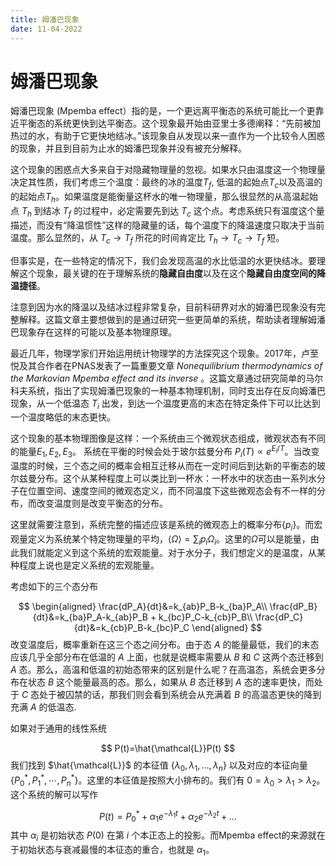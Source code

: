 ```yaml
---
title: 姆潘巴现象
date: 11-04-2022
---
```

# 姆潘巴现象

姆潘巴现象 (Mpemba effect）指的是，一个更远离平衡态的系统可能比一个更靠近平衡态的系统更快到达平衡态。这个现象最开始由亚里士多德阐释：“先前被加热过的水，有助于它更快地结冰。”该现象自从发现以来一直作为一个比较令人困惑的现象，并且到目前为止水的姆潘巴现象并没有被充分解释。

这个现象的困惑点大多来自于对隐藏物理量的忽视。如果水只由温度这一个物理量决定其性质，我们考虑三个温度：最终的冰的温度$T_f$, 低温的起始点$T_c$以及高温的的起始点$T_h$。如果温度是能衡量这杯水的唯一物理量，那么很显然的从高温起始点 $T_h$ 到结冰 $T_f$ 的过程中，必定需要先到达 $T_c$ 这个点。考虑系统只有温度这个量描述，而没有“降温惯性”这样的隐藏量的话，每个温度下的降温速度只取决于当前温度。那么显然的，从 $T_c\to T_f$ 所花的时间肯定比 $T_h\to T_c\to T_f$ 短。

但事实是，在一些特定的情况下，我们会发现高温的水比低温的水更快结冰。要理解这个现象，最关键的在于理解系统的**隐藏自由度**以及在这个**隐藏自由度空间的降温捷径**。

注意到因为水的降温以及结冰过程非常复杂，目前科研界对水的姆潘巴现象没有完整解释。这篇文章主要想做到的是通过研究一些更简单的系统，帮助读者理解姆潘巴现象存在这样的可能以及基本物理原理。


最近几年，物理学家们开始运用统计物理学的方法探究这个现象。2017年，卢至悦及其合作者在PNAS发表了一篇重要文章 *Nonequilibrium thermodynamics of the Markovian Mpemba effect and its inverse* 。这篇文章通过研究简单的马尔科夫系统，指出了实现姆潘巴现象的一种基本物理机制，同时支出存在反向姆潘巴现象，从一个低温态 $T_i$ 出发，到达一个温度更高的末态在特定条件下可以比达到一个温度略低的末态更快。

这个现象的基本物理图像是这样：一个系统由三个微观状态组成，微观状态有不同的能量$E_1, E_2, E_3$。 系统在平衡的时候会处于玻尔兹曼分布 $P_i(T)\propto e^{E_i/T}$。当改变温度的时候，三个态之间的概率会相互迁移从而在一定时间后到达新的平衡态的玻尔兹曼分布。这个从某种程度上可以类比到一杯水：一杯水中的状态由一系列水分子在位置空间、速度空间的微观态定义，而不同温度下这些微观态会有不一样的分布，而改变温度则是改变平衡态的分布。

这里就需要注意到，系统完整的描述应该是系统的微观态上的概率分布$\{p_i\}$。而宏观量定义为系统某个特定物理量的平均，$\langle\Omega\rangle=\sum_i p_i\Omega_i$。这里的$\Omega$可以是能量，由此我们就能定义到这个系统的宏观能量。对于水分子，我们想定义的是温度，从某种程度上说也是定义系统的宏观能量。

考虑如下的三个态分布

$$
\begin{aligned}
\frac{dP_A}{dt}&=k_{ab}P_B-k_{ba}P_A\\
\frac{dP_B}{dt}&=k_{ba}P_A-k_{ab}P_B + k_{bc}P_C-k_{cb}P_B\\
\frac{dP_C}{dt}&=k_{cb}P_B-k_{bc}P_C
\end{aligned}
$$
改变温度后，概率重新在这三个态之间分布。由于态 $A$ 的能量最低，我们的末态应该几乎全部分布在低温的 $A$ 上面，也就是说概率需要从 $B$ 和 $C$ 这两个态迁移到 $A$ 态。那么，高温和低温的初始态带来的区别是什么呢？在高温态，系统会更多分布在状态 $B$ 这个能量最高的态。那么，如果从 $B$ 态迁移到 $A$ 态的速率更快，而处于 $C$ 态处于被囚禁的话，那我们则会看到系统会从充满着 $B$ 的高温态更快的降到充满 $A$ 的低温态.

如果对于通用的线性系统

$$
P(t)=\hat{\mathcal{L}}P(t)
$$
我们找到 $\hat{\mathcal{L}}$ 的本征值 $\{\lambda_0,\lambda_1,\dots,\lambda_n\}$ 以及对应的本征向量 $\{P^*_0, P^*_1,\cdots,P^*_n\}$。这里的本征值是按照大小排布的。我们有 $0=\lambda_0>\lambda_1>\lambda_2$。这个系统的解可以写作

$$
P(t) = P_0^* + \alpha_1e^{-\lambda_1 t}+\alpha_2e^{-\lambda_2 t}+\dots
$$
其中 $\alpha_i$ 是初始状态 $P(0)$ 在第 $i$ 个本正态上的投影。而Mpemba effect的来源就在于初始状态与衰减最慢的本征态的重合，也就是 $\alpha_1$。
